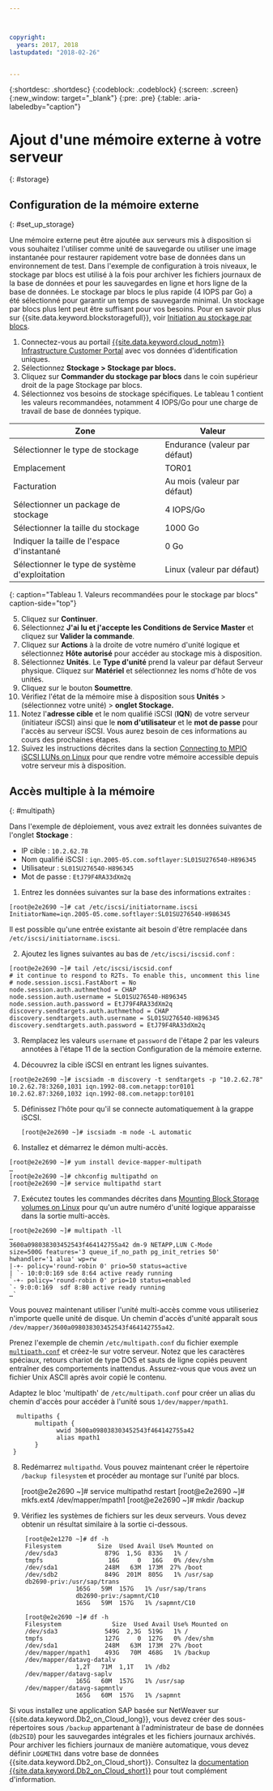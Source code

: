 ```yaml
---



copyright:
  years: 2017, 2018
lastupdated: "2018-02-26"


---
```


{:shortdesc: .shortdesc}
{:codeblock: .codeblock}
{:screen: .screen}
{:new_window: target="_blank"}
{:pre: .pre}
{:table: .aria-labeledby="caption"}

# Ajout d'une mémoire externe à votre serveur
{: #storage}

## Configuration de la mémoire externe
{: #set_up_storage}

Une mémoire externe peut être ajoutée aux serveurs mis à disposition si vous souhaitez l'utiliser comme unité de sauvegarde ou utiliser une image instantanée pour restaurer rapidement votre base de données dans un environnement de test. Dans l'exemple de configuration à trois niveaux, le stockage par blocs est utilisé à la fois pour archiver les fichiers journaux de la base de données et pour les sauvegardes en ligne et hors ligne de la base de données. Le stockage par blocs le plus rapide (4 IOPS par Go) a été sélectionné pour garantir un temps de sauvegarde minimal. Un stockage par blocs plus lent peut être suffisant pour vos besoins. Pour en savoir plus sur {{site.data.keyword.blockstoragefull}}, voir [Initiation au stockage par blocs](https://console.bluemix.net/docs/infrastructure/BlockStorage/index.html#getting-started-with-block-storage).


1. Connectez-vous au portail [{{site.data.keyword.cloud_notm}} Infrastructure Customer Portal](https://control.softlayer.com/) avec vos données d'identification uniques.
2. Sélectionnez **Stockage > Stockage par blocs.**
3. Cliquez sur **Commander du stockage par blocs** dans le coin supérieur droit de la page Stockage par blocs.
4. Sélectionnez vos besoins de stockage spécifiques. Le tableau 1 contient les valeurs recommandées, notamment 4 IOPS/Go pour une charge de travail de base de données typique.

|              Zone               |      Valeur                                        |
| -------------------------------- | ------------------------------------------------- |
|Sélectionner le type de stockage               | Endurance (valeur par défaut)                               |
|Emplacement                          | TOR01                                             |
|Facturation                    | Au mois (valeur par défaut)                                 |
|Sélectionner un package de stockage            | 4 IOPS/Go                                         |
|Sélectionner la taille du stockage               | 1000 Go                                           |
|Indiquer la taille de l'espace d'instantané       | 0 Go                                              |
|Sélectionner le type de système d'exploitation                    | Linux (valeur par défaut)                                   |
{: caption="Tableau 1. Valeurs recommandées pour le stockage par blocs" caption-side="top"}

5. Cliquez sur **Continuer**.
6. Sélectionnez **J'ai lu et j'accepte les Conditions de Service Master** et cliquez sur **Valider la commande**.
7. Cliquez sur **Actions** à la droite de votre numéro d'unité logique et sélectionnez **Hôte autorisé** pour accéder au stockage mis à disposition.
8. Sélectionnez **Unités**. Le **Type d'unité** prend la valeur par défaut Serveur physique. Cliquez sur **Matériel** et sélectionnez les noms d'hôte de vos unités.
9. Cliquez sur le bouton **Soumettre**.
10. Vérifiez l'état de la mémoire mise à disposition sous **Unités** > (sélectionnez votre unité) > **onglet Stockage.**
11. Notez l'**adresse cible** et le nom qualifié iSCSI (**IQN**) de votre serveur (initiateur iSCSI) ainsi que le **nom d'utilisateur** et le **mot de passe** pour l'accès au serveur iSCSI. Vous aurez besoin de ces informations au cours des prochaines étapes.
12. Suivez les instructions décrites dans la section [Connecting to MPIO iSCSI LUNs on Linux](https://console.bluemix.net/docs/infrastructure/BlockStorage/accessing_block_storage_linux.html#connecting-to-mpio-iscsi-luns-on-linux) pour que rendre votre mémoire accessible depuis votre serveur mis à disposition.

## Accès multiple à la mémoire
{: #multipath}

Dans l'exemple de déploiement, vous avez extrait les données suivantes de l'onglet **Stockage** :
  * IP cible : `10.2.62.78`
  * Nom qualifié iSCSI : `iqn.2005-05.com.softlayer:SL01SU276540-H896345`
  * Utilisateur : `SL01SU276540-H896345`
  * Mot de passe : `EtJ79F4RA33dXm2q`

1. Entrez les données suivantes sur la base des informations extraites :
```
[root@e2e2690 ~]# cat /etc/iscsi/initiatorname.iscsi
InitiatorName=iqn.2005-05.come.softlayer:SL01SU276540-H986345
``` 
   Il est possible qu'une entrée existante ait besoin d'être remplacée dans `/etc/iscsi/initiatorname.iscsi`.

2. Ajoutez les lignes suivantes au bas de `/etc/iscsi/iscsid.conf` :
```
[root@e2e2690 ~]# tail /etc/iscsi/iscsid.conf
# it continue to respond to R2Ts. To enable this, uncomment this line
# node.session.iscsi.FastAbort = No
node.session.auth.authmethod = CHAP
node.session.auth.username = SL01SU276540-H896345
node.session.auth.password = EtJ79F4RA33dXm2q
discovery.sendtargets.auth.authmethod = CHAP
discovery.sendtargets.auth.username = SL01SU276540-H896345
discovery.sendtargets.auth.password = EtJ79F4RA33dXm2q
```

3. Remplacez les valeurs `username` et `password` de l'étape 2 par les valeurs annotées à l'étape 11 de la section Configuration de la mémoire externe.

4. Découvrez la cible iSCSI en entrant les lignes suivantes.
```
[root@e2e2690 ~]# iscsiadm -m discovery -t sendtargets -p "10.2.62.78"
10.2.62.78:3260,1031 iqn.1992-08.com.netapp:tor0101
10.2.62.87:3260,1032 iqn.1992-08.com.netapp:tor0101
```

5. Définissez l'hôte pour qu'il se connecte automatiquement à la grappe iSCSI.

      `[root@e2e2690 ~]# iscsiadm -m node -L automatic`

6. Installez et démarrez le démon multi-accès.
```
[root@e2e2690 ~]# yum install device-mapper-multipath
…
[root@e2e2690 ~]# chkconfig multipathd on
[root@e2e2690 ~]# service multipathd start
```

7. Exécutez toutes les commandes décrites dans [Mounting Block Storage volumes on Linux](https://console.bluemix.net/docs/infrastructure/BlockStorage/accessing_block_storage_linux.html#mounting-block-storage-volumes) pour qu'un autre numéro d'unité logique apparaisse dans la sortie multi-accès.
```
[root@e2e2690 ~]# multipath -ll
…
3600a098038303452543f464142755a42 dm-9 NETAPP,LUN C-Mode
size=500G features='3 queue_if_no_path pg_init_retries 50' hwhandler='1 alua' wp=rw
|-+- policy='round-robin 0' prio=50 status=active
| `- 10:0:0:169 sde 8:64 active ready running
`-+- policy='round-robin 0' prio=10 status=enabled
`- 9:0:0:169  sdf 8:80 active ready running
…`
```

Vous pouvez maintenant utiliser l'unité multi-accès comme vous utiliseriez n'importe quelle unité de disque. Un chemin d'accès d'unité apparaît sous `/dev/mapper/3600a098038303452543f464142755a42`.

Prenez l'exemple de chemin `/etc/multipath.conf` du fichier exemple [`multipath.conf`](/docs/infrastructure/sap-netweaver-rhel-qrg/rhel-sample.html#sample) et créez-le sur votre serveur. Notez que les caractères spéciaux, retours chariot de type DOS et sauts de ligne copiés peuvent entraîner des comportements inattendus. Assurez-vous que vous avez un fichier Unix ASCII après avoir copié le contenu.

Adaptez le bloc 'multipath' de `/etc/multipath.conf` pour créer un alias du chemin d'accès pour accéder à l'unité sous `1/dev/mapper/mpath1`.

      multipaths {
	       multipath {
		         wwid 3600a098038303452543f464142755a42
		         alias mpath1
	       }
     }

8. Redémarrez `multipathd`. Vous pouvez maintenant créer le répertoire `/backup filesystem` et procéder au montage sur l'unité par blocs.
        
      [root@e2e2690 ~]# service multipathd restart
      [root@e2e2690 ~]# mkfs.ext4 /dev/mapper/mpath1
      [root@e2e2690 ~]# mkdir  /backup

9. Vérifiez les systèmes de fichiers sur les deux serveurs. Vous devez obtenir un résultat similaire à la sortie ci-dessous.

        [root@e2e1270 ~]# df -h
        Filesystem		    Size  Used Avail Use% Mounted on
        /dev/sda3             879G  1,5G  833G   1% /
        tmpfs                  16G     0   16G   0% /dev/shm
        /dev/sda1             248M   63M  173M  27% /boot
        /dev/sdb2             849G  201M  805G   1% /usr/sap
        db2690-priv:/usr/sap/trans
                      165G   59M  157G   1% /usr/sap/trans
                      db2690-priv:/sapmnt/C10
                      165G   59M  157G   1% /sapmnt/C10

        [root@e2e2690 ~]# df -h
        Filesystem      	    Size  Used Avail Use% Mounted on
        /dev/sda3             549G  2,3G  519G   1% /
        tmpfs                 127G     0  127G   0% /dev/shm
        /dev/sda1             248M   63M  173M  27% /boot
        /dev/mapper/mpath1    493G   70M  468G   1% /backup
        /dev/mapper/datavg-datalv
                      1,2T   71M  1,1T   1% /db2
        /dev/mapper/datavg-saplv
                      165G   60M  157G   1% /usr/sap
        /dev/mapper/datavg-sapmntlv
                      165G   60M  157G   1% /sapmnt

Si vous installez une application SAP basée sur NetWeaver sur {{site.data.keyword.Db2_on_Cloud_long}}, vous devez créer des sous-répertoires sous `/backup` appartenant à l'administrateur de base de données (`db2SID`) pour les sauvegardes intégrales et les fichiers journaux archivés. Pour archiver les fichiers journaux de manière automatique, vous devez définir `LOGMETH1` dans votre base de données {{site.data.keyword.Db2_on_Cloud_short}}. Consultez la [documentation {{site.data.keyword.Db2_on_Cloud_short}}](http://www.ibm.com/support/knowledgecenter/SSEPGG_10.5.0/com.ibm.db2.luw.admin.ha.doc/doc/c0051344.html) pour tout complément d'information.
